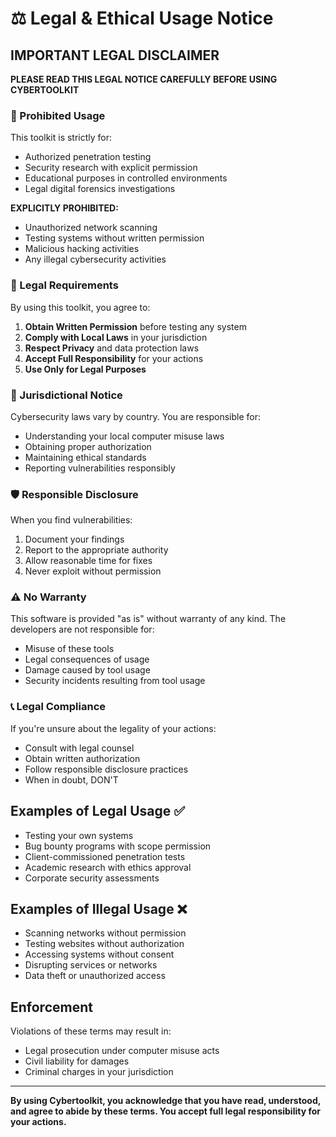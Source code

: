 # ⚖️ Legal & Ethical Usage Notice

## IMPORTANT LEGAL DISCLAIMER

**PLEASE READ THIS LEGAL NOTICE CAREFULLY BEFORE USING CYBERTOOLKIT**

### 🚫 Prohibited Usage
This toolkit is strictly for:
- Authorized penetration testing
- Security research with explicit permission
- Educational purposes in controlled environments
- Legal digital forensics investigations

**EXPLICITLY PROHIBITED:**
- Unauthorized network scanning
- Testing systems without written permission
- Malicious hacking activities
- Any illegal cybersecurity activities

### 🔐 Legal Requirements
By using this toolkit, you agree to:

1. **Obtain Written Permission** before testing any system
2. **Comply with Local Laws** in your jurisdiction
3. **Respect Privacy** and data protection laws
4. **Accept Full Responsibility** for your actions
5. **Use Only for Legal Purposes**

### 📜 Jurisdictional Notice
Cybersecurity laws vary by country. You are responsible for:
- Understanding your local computer misuse laws
- Obtaining proper authorization
- Maintaining ethical standards
- Reporting vulnerabilities responsibly

### 🛡️ Responsible Disclosure
When you find vulnerabilities:
1. Document your findings
2. Report to the appropriate authority
3. Allow reasonable time for fixes
4. Never exploit without permission

### ⚠️ No Warranty
This software is provided "as is" without warranty of any kind. The developers are not responsible for:
- Misuse of these tools
- Legal consequences of usage
- Damage caused by tool usage
- Security incidents resulting from tool usage

### 📞 Legal Compliance
If you're unsure about the legality of your actions:
- Consult with legal counsel
- Obtain written authorization
- Follow responsible disclosure practices
- When in doubt, DON'T

## Examples of Legal Usage ✅

- Testing your own systems
- Bug bounty programs with scope permission
- Client-commissioned penetration tests
- Academic research with ethics approval
- Corporate security assessments

## Examples of Illegal Usage ❌

- Scanning networks without permission
- Testing websites without authorization
- Accessing systems without consent
- Disrupting services or networks
- Data theft or unauthorized access

## Enforcement
Violations of these terms may result in:
- Legal prosecution under computer misuse acts
- Civil liability for damages
- Criminal charges in your jurisdiction

---

**By using Cybertoolkit, you acknowledge that you have read, understood, and agree to abide by these terms. You accept full legal responsibility for your actions.**
